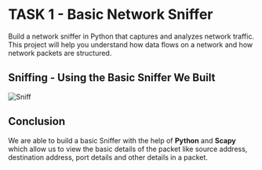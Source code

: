 # TASK 1 - Basic Network Sniffer
Build a network sniffer in Python that captures and analyzes network traffic.<br>
This project will help you understand how data flows on a network and how network packets are structured.

## Sniffing - Using the Basic Sniffer We Built

![Sniff](Sniff.png)

## Conclusion

We are able to build a basic Sniffer with the help of **Python** and **Scapy** which allow us to view the basic details of the packet like source address, destination address, port details and other details in a packet.